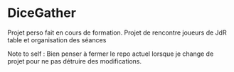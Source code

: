 # DiceGather
Projet perso fait en cours de formation. Projet de rencontre joueurs de JdR table et organisation des séances

Note to self : Bien penser à fermer le repo actuel lorsque je change de projet pour ne pas détruire des modifications.